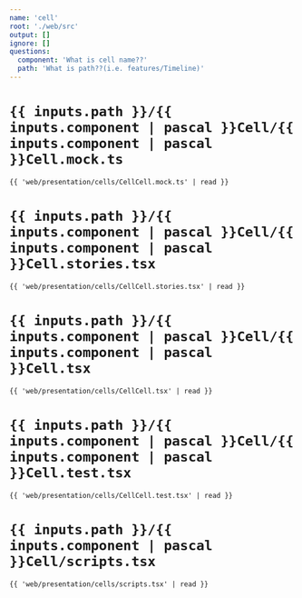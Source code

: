 ```yaml
---
name: 'cell'
root: './web/src'
output: []
ignore: []
questions:
  component: 'What is cell name??'
  path: 'What is path??(i.e. features/Timeline)'
---
```


# `{{ inputs.path }}/{{ inputs.component | pascal }}Cell/{{ inputs.component | pascal }}Cell.mock.ts`
```tsx
{{ 'web/presentation/cells/CellCell.mock.ts' | read }}
```

# `{{ inputs.path }}/{{ inputs.component | pascal }}Cell/{{ inputs.component | pascal }}Cell.stories.tsx`
```tsx
{{ 'web/presentation/cells/CellCell.stories.tsx' | read }}
```

# `{{ inputs.path }}/{{ inputs.component | pascal }}Cell/{{ inputs.component | pascal }}Cell.tsx`
```tsx
{{ 'web/presentation/cells/CellCell.tsx' | read }}
```

# `{{ inputs.path }}/{{ inputs.component | pascal }}Cell/{{ inputs.component | pascal }}Cell.test.tsx`
```tsx
{{ 'web/presentation/cells/CellCell.test.tsx' | read }}
```

# `{{ inputs.path }}/{{ inputs.component | pascal }}Cell/scripts.tsx`
```tsx
{{ 'web/presentation/cells/scripts.tsx' | read }}
```

